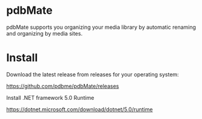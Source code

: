 # pdbMate
pdbMate supports you organizing your media library by automatic renaming and organizing by media sites.

# Install

Download the latest release from releases for your operating system:

https://github.com/pdbme/pdbMate/releases

Install .NET framework 5.0 Runtime

https://dotnet.microsoft.com/download/dotnet/5.0/runtime
